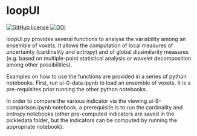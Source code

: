 # loopUI
[![GitHub license](https://img.shields.io/github/license/Naereen/StrapDown.js.svg)](https://github.com/Loop3D/uncertaintyIndicators/blob/master/LICENSE)
[![DOI](https://zenodo.org/badge/377036385.svg)](https://zenodo.org/badge/latestdoi/377036385)

loopUI.py provides several functions to analyse the variability among an ensemble of voxets. It allows the computation of local measures of uncertainty (cardinality and entropy) and of global dissimilarity measures (e.g. based on multiple-point statistical analysis or wavelet decomposition among other possibilities).

Examples on how to use the functions are provided in a series of python notebooks. 
First, run ui-0-data.ipynb to load an ensemble of voxets. It is a pre-requisites prior running the other python notebooks. 

In order to compare the various indicator via the viewing ui-9-comparison.ipynb notebook, a prerequisite is to run the cardinality and entropy notebooks (other pre-computed indicators are saved in the pickledata folder, but the indicators can be computed by running the appropriate notebook).
